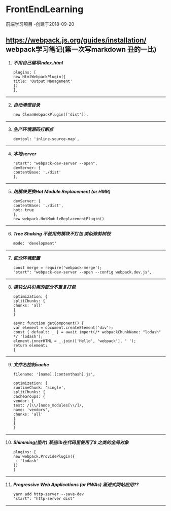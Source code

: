 # FrontEndLearning
前端学习项目
-创建于2018-09-20

https://webpack.js.org/guides/installation/ webpack学习笔记(第一次写markdown 丑的一比)
---
1. ***不用自己编写index.html***

    `plugins: [`  
        `new HtmlWebpackPlugin({`  
            `title: 'Output Management'`  
        `})`  
    `],`  
---
2. ***自动清理目录***

    `new CleanWebpackPlugin(['dist']),`  
---
3. ***生产环境源码打断点***

    `devtool: 'inline-source-map',`  
---
4. ***本地server***

    `"start": "webpack-dev-server --open",`  
    `devServer: {`  
        `contentBase: './dist'`  
    `},`  
---
5. ***热模块更换Hot Module Replacement (or HMR)***

    `devServer: {`  
        `contentBase: './dist',`  
        `hot: true`  
    `},`  
    `new webpack.HotModuleReplacementPlugin()`  
---
6. ***Tree Shaking 不使用的模块不打包 类似修剪树枝***

    `mode: 'development'`
---
7. ***区分环境配置***

    `const merge = require('webpack-merge');`  
    `"start": "webpack-dev-server --open --config webpack.dev.js",`  
---
8. ***模块公共引用的部分不重复打包***

    `optimization: {`  
        `splitChunks: {`  
            `chunks: 'all'`  
        `}`  
    `}`  

    `async function getComponent() {`  
        `var element = document.createElement('div');`  
        `const { default: _ } = await import(/* webpackChunkName: "lodash" */ 'lodash');`  
        `element.innerHTML = _.join(['Hello', 'webpack'], ' ');`  
        `return element;`  
    `}`  
---
9. ***文件名控制cache***

    `filename: '[name].[contenthash].js',`  
  
    `optimization: {`  
        `runtimeChunk: 'single',`  
        `splitChunks: {`  
            `cacheGroups: {`  
                `vendor: {`  
                `test: /[\\/]node_modules[\\/]/,`  
                `name: 'vendors',`  
                `chunks: 'all'`  
            `}`  
        `}`  
    `}`  

---
10. ***Shimming(垫片) 某些lib在代码里使用了$ 之类的全局对象***

    `plugins: [`  
         `new webpack.ProvidePlugin({`  
            `_: 'lodash'`  
        `})`  
    `]`  
---
11. ***Progressive Web Applications (or PWAs) 渐进式网站应用??***

    `yarn add http-server --save-dev`  
    `"start": "http-server dist"`  
---